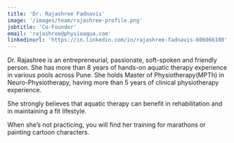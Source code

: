 ```yaml
---
title: 'Dr. Rajashree Fadnavis'
image: '/images/team/rajashree-profile.png'
jobtitle: 'Co-Founder'
email: 'rajashree@physioaqua.com'
linkedinurl: 'https://in.linkedin.com/in/rajashree-fadnavis-606066100'
---
```


Dr. Rajashree is an entrepreneurial, passionate, soft-spoken and friendly person. She has more than 8 years of hands-on aquatic therapy experience in various pools across Pune. She holds Master of Physiotherapy(MPTh) in Neuro-Physiotherapy, having more than 5 years of clinical physiotherapy experience.  


She strongly believes that aquatic therapy can benefit in rehabilitation and in maintaining a fit lifestyle.


When she’s not practicing, you will find her training for marathons or painting cartoon characters.

